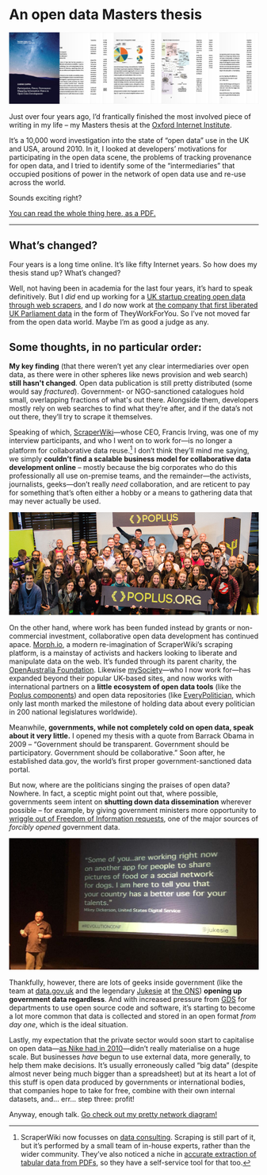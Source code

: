 # An open data Masters thesis

[![A selection of pages from my thesis on Open Data](/media/thesis-spread.jpg)](/media/thesis.pdf)

Just over four years ago, I’d frantically finished the most involved piece of writing in my life – my Masters thesis at the [Oxford Internet Institute](http://www.oii.ox.ac.uk).

It’s a 10,000 word investigation into the state of “open data” use in the UK and USA, around 2010. In it, I looked at developers’ motivations for participating in the open data scene, the problems of tracking provenance for open data, and I tried to identify some of the “intermediaries” that occupied positions of power in the network of open data use and re-use across the world.

Sounds exciting right?

[You can read the whole thing here, as a PDF.](/media/thesis.pdf)

<hr class="stars">

## What’s changed?

Four years is a long time online. It’s like fifty Internet years. So how does my thesis stand up? What’s changed?

Well, not having been in academia for the last four years, it’s hard to speak definitively. But I *did* end up working for a [UK startup creating open data through web scrapers](https://scraperwiki.com), and I *do* now work at [the company that first liberated UK Parliament data](https://mysociety.org) in the form of TheyWorkForYou. So I’ve not moved far from the open data world. Maybe I’m as good a judge as any.

## Some thoughts, in no particular order:

**My key finding** (that there weren’t yet any clear intermediaries over open data, as there were in other spheres like news provision and web search) **still hasn't changed**. Open data publication is still pretty distributed (some would say *fractured*). Government- or NGO-sanctioned catalogues hold small, overlapping fractions of what's out there. Alongside them, developers mostly rely on web searches to find what they’re after, and if the data’s not out there, they’ll try to scrape it themselves.

Speaking of which, [ScraperWiki](https://scraperwiki.com)—whose CEO, Francis Irving, was one of my interview participants, and who I went on to work for—is no longer a platform for collaborative data reuse.[^1] I don’t think they’ll mind me saying, we simply **couldn’t find a scalable business model for collaborative data development online** – mostly because the big corporates who do this professionally all use on-premise teams, and the remainder—the activists, journalists, geeks—don’t really *need* collaboration, and are reticent to pay for something that’s often either a hobby or a means to gathering data that may never actually be used.

[^1]: ScraperWiki now focusses on [data consulting](https://scraperwiki.com/consulting). Scraping is still part of it, but it’s performed by a small team of in-house experts, rather than the wider community. They’ve also noticed a niche in [accurate extraction of tabular data from PDFs](https://pdftables.com), so they have a self-service tool for that too.

![Attendees at Poplus Con, 2014](/media/poplus-con.jpg)

On the other hand, where work has been funded instead by grants or non-commercial investment, collaborative open data development has continued apace. [Morph.io](https://morph.io), a modern re-imagination of ScraperWiki’s scraping platform, is a mainstay of activists and hackers looking to liberate and manipulate data on the web. It’s funded through its parent charity, the [OpenAustralia Foundation](https://www.openaustraliafoundation.org.au). Likewise [mySociety](https://mysociety.org)—who I now work for—has expanded beyond their popular UK-based sites, and now works with international partners on a **little ecosystem of open data tools** (like the [Poplus components](http://poplus.org)) and open data repositories (like [EveryPolitician](http://everypolitician.org), which only last month marked the milestone of holding data about every politician in 200 national legislatures worldwide).

Meanwhile, **governments, while not completely cold on open data, speak about it very little.** I opened my thesis with a quote from Barrack Obama in 2009 – “Government should be transparent. Government should be participatory. Government should be collaborative.” Soon after, he established data.gov, the world’s first proper government-sanctioned data portal.

But now, where are the politicians singing the praises of open data? Nowhere. In fact, a sceptic might point out that, where possible, governments seem intent on **shutting down data dissemination** wherever possible – for example, by giving government ministers more opportunity to [wriggle out of Freedom of Information requests](http://www.bbc.co.uk/news/uk-politics-33608344), one of the major sources of *forcibly opened* government data.

![Matt Jukes speaking at Revolution Conference 2015](/media/jukesie.jpg)

Thankfully, however, there are lots of geeks inside government (like the team at [data.gov.uk](https://data.gov.uk) and the legendary [Jukesie](https://twitter.com/jukesie) at [the ONS](http://digitalpublishing.ons.gov.uk)) **opening up government data regardless**. And with increased pressure from [GDS](https://gds.blog.gov.uk/about/) for departments to use open source code and software, it’s starting to become a lot more common that data is collected and stored in an open format *from day one*, which is the ideal situation.

Lastly, my expectation that the private sector would soon start to capitalise on open data—[as Nike had in 2010](http://blog.okfn.org/2011/07/27/and-so-corporations-begin-to-open-data/)—didn’t really materialise on a huge scale. But businesses *have* begun to use external data, more generally, to help them make decisions. It’s usually erroneously called “big data” (despite almost never being much bigger than a spreadsheet) but at its heart a lot of this stuff is open data produced by governments or international bodies, that companies hope to take for free, combine with their own internal datasets, and… err… step three: profit!

Anyway, enough talk. [Go check out my pretty network diagram!](/media/thesis.pdf)

<link href="/post/care-data">
<link href="/post/awesome">
<meta name="description" content="Just over four years ago, I’d frantically finished the most involved piece of writing in my life: my Masters thesis about Open Data. Today I take a look back at how Open Data has panned out over the intervening four years.">
